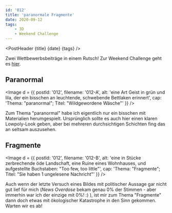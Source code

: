 ```yaml
---
id: '012'
title: 'paranormale Fragmente'
date: 2020-09-12
tags:
    - 3D
    - Weekend Challenge
---
```




<script>
    import Image from '$lib/Image.svelte'
	import PostHeader from '$lib/PostHeader.svelte'
</script>



<PostHeader {title} {date} {tags} />

Zwei Wettbewerbsbeiträge in einem Rutsch! Zur Weekend Challenge geht es <a href="https://blenderartists.org/c/contests/weekend-challenge/25" target="_blank" rel="noopener noreferrer">hier</a>.

## Paranormal

<Image d = {{ postId: '012', filename: '012-A',
	alt: 'eine Art Geist in grün und lila, der ein bisschen an leuchtende, schwebende Bettlaken erinnert',
	cap: 'Thema: "paranormal"; Titel: "Wildgewordene Wäsche"'
}} />

Zum Thema "paranormal" habe ich eigentlich nur ein bisschen mit Materialien herumgespielt. Ursprünglich sollte es auch hier einen klaren Lowpoly-Look geben, aber bei mehreren durchsichtigen Schichten fing das an seltsam auszusehen.

## Fragmente

<Image d = {{ postId: '012', filename: '012-B',
	alt: 'eine in Stücke zerbrechende öde Landschaft, eine Ruine eines Wohnhauses, und aufgestellte Buchstaben: "Too few, too little"',
	cap: 'Thema: "Fragmente"; Titel: "Sie haben 1 ungelesene Nachricht"'
}} />

Auch wenn der letzte Versuch eines Bildes mit politischer Aussage gar nicht gut lief für mich (*News Overdose* bekam genau 0% der Stimmen - aber immerhin war ich der einzige mit 0%! :) ), ist mir zum Thema "Fragmente" dann doch etwas mit ökologischer Katastrophe in den Sinn gekommen. Warten wir es ab!